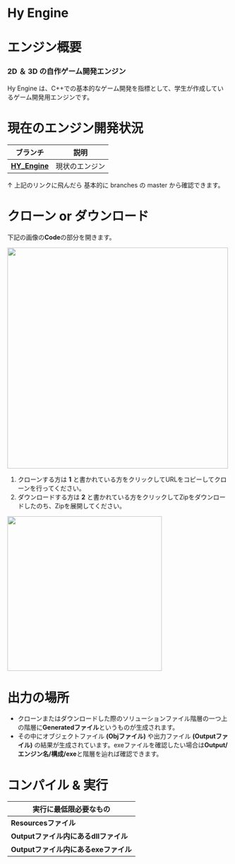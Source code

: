 # Hy Engine

# エンジン概要
### 2D ＆ 3D の自作ゲーム開発エンジン
Hy Engine は、C++での基本的なゲーム開発を指標として、学生が作成しているゲーム開発用エンジンです。

# 現在のエンジン開発状況
| ブランチ | 説明 |
|----------|------|
| **[HY_Engine](https://github.com/Higuchi-Yuya/HY_Engine)** | 現状のエンジン |

↑ 上記のリンクに飛んだら 基本的に  branches の master から確認できます。

# クローン or ダウンロード 
下記の画像の**Code**の部分を開きます。

<img src="https://github.com/Higuchi-Yuya/HY_Engine/assets/94943675/baf6c349-2142-41ea-9c1f-ef14cc977f69" width="500">

1. クローンする方は **1** と書かれている方をクリックしてURLをコピーしてクローンを行ってください。
2. ダウンロードする方は **2** と書かれている方をクリックしてZipをダウンロードしたのち、Zipを展開してください。


<img src="https://github.com/Higuchi-Yuya/HY_Engine/assets/94943675/b569e19b-16b8-4ffd-bd1c-8a1b049b69a9" width="350">

# 出力の場所
- クローンまたはダウンロードした際のソリューションファイル階層の一つ上の階層に**Generatedファイル**というものが生成されます。
- その中にオブジェクトファイル **(Objファイル)** や出力ファイル **(Outputファイル)** の結果が生成されています。exeファイルを確認したい場合は**Output/エンジン名/構成/exe**と階層を辿れば確認できます。

# コンパイル & 実行
| 実行に最低限必要なもの |
|----------|
|**Resourcesファイル**|
|**Outputファイル内にあるdllファイル**|
|**Outputファイル内にあるexeファイル**|